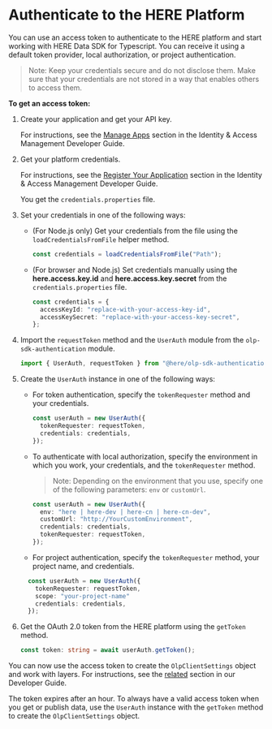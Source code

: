 # Authenticate to the HERE Platform

You can use an access token to authenticate to the HERE platform and start working with HERE Data SDK for Typescript. You can receive it using a default token provider, local authorization, or project authentication.

>Note: Keep your credentials secure and do not disclose them. Make sure that your credentials are not stored in a way that enables others to access them.

**To get an access token:**

1. Create your application and get your API key.

   For instructions, see the [Manage Apps](https://developer.here.com/documentation/identity-access-management/dev_guide/topics/manage-apps.html) section in the Identity & Access Management Developer Guide.

2. Get your platform credentials.

   For instructions, see the [Register Your Application](https://developer.here.com/documentation/identity-access-management/dev_guide/topics/plat-token.html#step-1-register-your-application) section in the Identity & Access Management Developer Guide.

   You get the `credentials.properties` file.

3. Set your credentials in one of the following ways:

   - (For Node.js only) Get your credentials from the file using the `loadCredentialsFromFile` helper method.

     ```typescript
     const credentials = loadCredentialsFromFile("Path");
     ```

   - (For browser and Node.js) Set credentials manually using the **here.access.key.іd** and **here.access.key.secret** from the `credentials.properties` file.

     ```typescript
     const credentials = {
       accessKeyId: "replace-with-your-access-key-id",
       accessKeySecret: "replace-with-your-access-key-secret",
     };
     ```

4. Import the `requestToken` method and the `UserAuth` module from the `olp-sdk-authentication` module.

   ```typescript
   import { UserAuth, requestToken } from "@here/olp-sdk-authentication";
   ```

5. Create the `UserAuth` instance in one of the following ways:

   - For token authentication, specify the `tokenRequester` method and your credentials.

     ```typescript
     const userAuth = new UserAuth({
       tokenRequester: requestToken,
       credentials: credentials,
     });
     ```

   - To authenticate with local authorization, specify the environment in which you work, your credentials, and the `tokenRequester` method.

     > Note: Depending on the environment that you use, specify one of the following parameters: `env` or `customUrl`.

     ```typescript
     const userAuth = new UserAuth({
       env: "here | here-dev | here-cn | here-cn-dev",
       customUrl: "http://YourCustomEnvironment",
       credentials: credentials,
       tokenRequester: requestToken,
     });
     ```

   - For project authentication, specify the `tokenRequester` method, your project name, and credentials.

   ```typescript
     const userAuth = new UserAuth({
       tokenRequester: requestToken,
       scope: "your-project-name"
       credentials: credentials,
     });
   ```

6. Get the OAuth 2.0 token from the HERE platform using the `getToken` method.

   ```typescript
   const token: string = await userAuth.getToken();
   ```

You can now use the access token to create the `OlpClientSettings` object and work with layers. For instructions, see the [related](https://developer.here.com/documentation/sdk-typescript/dev_guide/topics/create-olp-client-settings.html) section in our Developer Guide.

The token expires after an hour. To always have a valid access token when you get or publish data, use the `UserAuth` instance with the `getToken` method to create the `OlpClientSettings` object.
